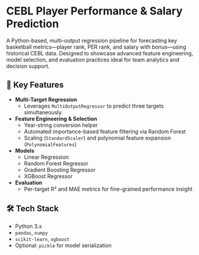 # CEBL Player Performance & Salary Prediction

A Python-based, multi-output regression pipeline for forecasting key basketball metrics—player rank, PER rank, and salary with bonus—using historical CEBL data. Designed to showcase advanced feature engineering, model selection, and evaluation practices ideal for team analytics and decision support.

## 🚀 Key Features
- **Multi-Target Regression**  
  - Leverages `MultiOutputRegressor` to predict three targets simultaneously.
- **Feature Engineering & Selection**  
  - Year-string conversion helper  
  - Automated importance-based feature filtering via Random Forest  
  - Scaling (`StandardScaler`) and polynomial feature expansion (`PolynomialFeatures`)
- **Models**  
  - Linear Regression  
  - Random Forest Regressor  
  - Gradient Boosting Regressor  
  - XGBoost Regressor
- **Evaluation**  
  - Per-target R² and MAE metrics for fine-grained performance insight

## 🛠️ Tech Stack
- Python 3.x  
- `pandas`, `numpy`  
- `scikit-learn`, `xgboost`  
- Optional: `pickle` for model serialization
